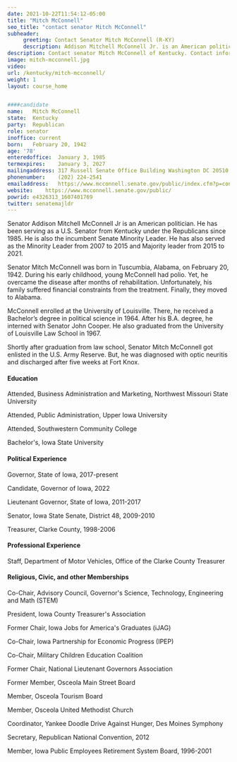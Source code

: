 ```yaml
---
date: 2021-10-22T11:54:12-05:00
title: "Mitch McConnell"
seo_title: "contact senator Mitch McConnell"
subheader:
     greeting: Contact Senator Mitch McConnell (R-KY)
     description: Addison Mitchell McConnell Jr. is an American politician currently serving as Kentucky's senior United States senator and as Senate majority leader.
description: Contact senator Mitch McConnell of Kentucky. Contact information for Mitch McConnell includes email address, phone number, and mailing address.
image: mitch-mcconnell.jpg
video: 
url: /kentucky/mitch-mcconnell/
weight: 1
layout: course_home


####candidate
name:	Mitch McConnell
state:	Kentucky
party:	Republican
role: senator
inoffice: current
born:	February 20, 1942
age: '78'
enteredoffice:	January 3, 1985
termexpires:	January 3, 2027
mailingaddress:	317 Russell Senate Office Building Washington DC 20510
phonenumber:	(202) 224-2541
emailaddress:	https://www.mcconnell.senate.gov/public/index.cfm?p=contact
website:	https://www.mcconnell.senate.gov/public/
powrid: e4326313_1607401769
twitter: senatemajldr
---
```

Senator Addison Mitchell McConnell Jr is an American politician. He has been serving as a U.S. Senator from Kentucky under the Republicans since 1985. He is also the incumbent Senate Minority Leader. He has also served as the Minority Leader from 2007 to 2015 and Majority leader from 2015 to 2021.

Senator Mitch McConnell was born in Tuscumbia, Alabama, on February 20, 1942. During his early childhood, young McConnell had polio. Yet, he overcame the disease after months of rehabilitation. Unfortunately, his family suffered financial constraints from the treatment. Finally, they moved to Alabama.

McConnell enrolled at the University of Louisville. There, he received a Bachelor’s degree in political science in 1964. After his B.A. degree, he interned with Senator John Cooper. He also graduated from the University of Louisville Law School in 1967.

Shortly after graduation from law school, Senator Mitch McConnell got enlisted in the U.S. Army Reserve. But, he was diagnosed with optic neuritis and discharged after five weeks at Fort Knox.

#### Education
Attended, Business Administration and Marketing, Northwest Missouri State University

Attended, Public Administration, Upper Iowa University

Attended, Southwestern Community College

Bachelor's, Iowa State University

#### Political Experience
Governor, State of Iowa, 2017-present

Candidate, Governor of Iowa, 2022

Lieutenant Governor, State of Iowa, 2011-2017

Senator, Iowa State Senate, District 48, 2009-2010

Treasurer, Clarke County, 1998-2006

#### Professional Experience
Staff, Department of Motor Vehicles, Office of the Clarke County Treasurer

#### Religious, Civic, and other Memberships
Co-Chair, Advisory Council, Governor's Science, Technology, Engineering and Math (STEM)

President, Iowa County Treasurer's Association

Former Chair, Iowa Jobs for America's Graduates (iJAG)

Co-Chair, Iowa Partnership for Economic Progress (IPEP)

Co-Chair, Military Children Education Coalition

Former Chair, National Lieutenant Governors Association

Former Member, Osceola Main Street Board

Member, Osceola Tourism Board

Member, Osceola United Methodist Church

Coordinator, Yankee Doodle Drive Against Hunger, Des Moines Symphony

Secretary, Republican National Convention, 2012

Member, Iowa Public Employees Retirement System Board, 1996-2001